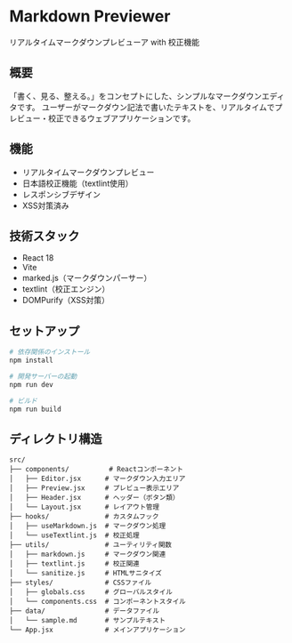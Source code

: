 # Markdown Previewer

リアルタイムマークダウンプレビューア with 校正機能

## 概要

「書く、見る、整える。」をコンセプトにした、シンプルなマークダウンエディタです。
ユーザーがマークダウン記法で書いたテキストを、リアルタイムでプレビュー・校正できるウェブアプリケーションです。

## 機能

- リアルタイムマークダウンプレビュー
- 日本語校正機能（textlint使用）
- レスポンシブデザイン
- XSS対策済み

## 技術スタック

- React 18
- Vite
- marked.js（マークダウンパーサー）
- textlint（校正エンジン）
- DOMPurify（XSS対策）

## セットアップ

```bash
# 依存関係のインストール
npm install

# 開発サーバーの起動
npm run dev

# ビルド
npm run build
```

## ディレクトリ構造

```
src/
├── components/          # Reactコンポーネント
│   ├── Editor.jsx      # マークダウン入力エリア
│   ├── Preview.jsx     # プレビュー表示エリア
│   ├── Header.jsx      # ヘッダー（ボタン類）
│   └── Layout.jsx      # レイアウト管理
├── hooks/              # カスタムフック
│   ├── useMarkdown.js  # マークダウン処理
│   └── useTextlint.js  # 校正処理
├── utils/              # ユーティリティ関数
│   ├── markdown.js     # マークダウン関連
│   ├── textlint.js     # 校正関連
│   └── sanitize.js     # HTMLサニタイズ
├── styles/             # CSSファイル
│   ├── globals.css     # グローバルスタイル
│   └── components.css  # コンポーネントスタイル
├── data/               # データファイル
│   └── sample.md       # サンプルテキスト
└── App.jsx             # メインアプリケーション
```
